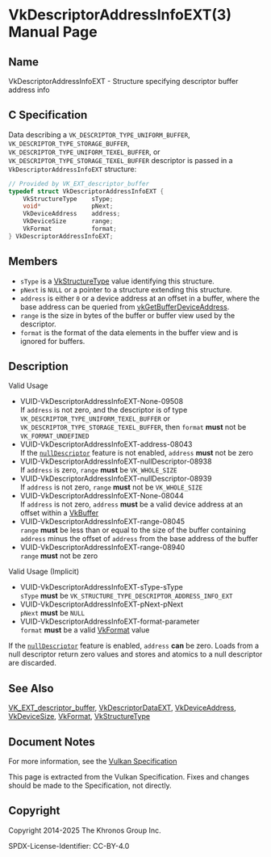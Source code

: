 # VkDescriptorAddressInfoEXT(3) Manual Page

## Name

VkDescriptorAddressInfoEXT - Structure specifying descriptor buffer address info



## [](#_c_specification)C Specification

Data describing a `VK_DESCRIPTOR_TYPE_UNIFORM_BUFFER`, `VK_DESCRIPTOR_TYPE_STORAGE_BUFFER`, `VK_DESCRIPTOR_TYPE_UNIFORM_TEXEL_BUFFER`, or `VK_DESCRIPTOR_TYPE_STORAGE_TEXEL_BUFFER` descriptor is passed in a `VkDescriptorAddressInfoEXT` structure:

```c++
// Provided by VK_EXT_descriptor_buffer
typedef struct VkDescriptorAddressInfoEXT {
    VkStructureType    sType;
    void*              pNext;
    VkDeviceAddress    address;
    VkDeviceSize       range;
    VkFormat           format;
} VkDescriptorAddressInfoEXT;
```

## [](#_members)Members

- `sType` is a [VkStructureType](https://registry.khronos.org/vulkan/specs/latest/man/html/VkStructureType.html) value identifying this structure.
- `pNext` is `NULL` or a pointer to a structure extending this structure.
- `address` is either `0` or a device address at an offset in a buffer, where the base address can be queried from [vkGetBufferDeviceAddress](https://registry.khronos.org/vulkan/specs/latest/man/html/vkGetBufferDeviceAddress.html).
- `range` is the size in bytes of the buffer or buffer view used by the descriptor.
- `format` is the format of the data elements in the buffer view and is ignored for buffers.

## [](#_description)Description

Valid Usage

- [](#VUID-VkDescriptorAddressInfoEXT-None-09508)VUID-VkDescriptorAddressInfoEXT-None-09508  
  If `address` is not zero, and the descriptor is of type `VK_DESCRIPTOR_TYPE_UNIFORM_TEXEL_BUFFER` or `VK_DESCRIPTOR_TYPE_STORAGE_TEXEL_BUFFER`, then `format` **must** not be `VK_FORMAT_UNDEFINED`
- [](#VUID-VkDescriptorAddressInfoEXT-address-08043)VUID-VkDescriptorAddressInfoEXT-address-08043  
  If the [`nullDescriptor`](https://registry.khronos.org/vulkan/specs/latest/html/vkspec.html#features-nullDescriptor) feature is not enabled, `address` **must** not be zero
- [](#VUID-VkDescriptorAddressInfoEXT-nullDescriptor-08938)VUID-VkDescriptorAddressInfoEXT-nullDescriptor-08938  
  If `address` is zero, `range` **must** be `VK_WHOLE_SIZE`
- [](#VUID-VkDescriptorAddressInfoEXT-nullDescriptor-08939)VUID-VkDescriptorAddressInfoEXT-nullDescriptor-08939  
  If `address` is not zero, `range` **must** not be `VK_WHOLE_SIZE`
- [](#VUID-VkDescriptorAddressInfoEXT-None-08044)VUID-VkDescriptorAddressInfoEXT-None-08044  
  If `address` is not zero, `address` **must** be a valid device address at an offset within a [VkBuffer](https://registry.khronos.org/vulkan/specs/latest/man/html/VkBuffer.html)
- [](#VUID-VkDescriptorAddressInfoEXT-range-08045)VUID-VkDescriptorAddressInfoEXT-range-08045  
  `range` **must** be less than or equal to the size of the buffer containing `address` minus the offset of `address` from the base address of the buffer
- [](#VUID-VkDescriptorAddressInfoEXT-range-08940)VUID-VkDescriptorAddressInfoEXT-range-08940  
  `range` **must** not be zero

Valid Usage (Implicit)

- [](#VUID-VkDescriptorAddressInfoEXT-sType-sType)VUID-VkDescriptorAddressInfoEXT-sType-sType  
  `sType` **must** be `VK_STRUCTURE_TYPE_DESCRIPTOR_ADDRESS_INFO_EXT`
- [](#VUID-VkDescriptorAddressInfoEXT-pNext-pNext)VUID-VkDescriptorAddressInfoEXT-pNext-pNext  
  `pNext` **must** be `NULL`
- [](#VUID-VkDescriptorAddressInfoEXT-format-parameter)VUID-VkDescriptorAddressInfoEXT-format-parameter  
  `format` **must** be a valid [VkFormat](https://registry.khronos.org/vulkan/specs/latest/man/html/VkFormat.html) value

If the [`nullDescriptor`](https://registry.khronos.org/vulkan/specs/latest/html/vkspec.html#features-nullDescriptor) feature is enabled, `address` **can** be zero. Loads from a null descriptor return zero values and stores and atomics to a null descriptor are discarded.

## [](#_see_also)See Also

[VK\_EXT\_descriptor\_buffer](https://registry.khronos.org/vulkan/specs/latest/man/html/VK_EXT_descriptor_buffer.html), [VkDescriptorDataEXT](https://registry.khronos.org/vulkan/specs/latest/man/html/VkDescriptorDataEXT.html), [VkDeviceAddress](https://registry.khronos.org/vulkan/specs/latest/man/html/VkDeviceAddress.html), [VkDeviceSize](https://registry.khronos.org/vulkan/specs/latest/man/html/VkDeviceSize.html), [VkFormat](https://registry.khronos.org/vulkan/specs/latest/man/html/VkFormat.html), [VkStructureType](https://registry.khronos.org/vulkan/specs/latest/man/html/VkStructureType.html)

## [](#_document_notes)Document Notes

For more information, see the [Vulkan Specification](https://registry.khronos.org/vulkan/specs/latest/html/vkspec.html#VkDescriptorAddressInfoEXT)

This page is extracted from the Vulkan Specification. Fixes and changes should be made to the Specification, not directly.

## [](#_copyright)Copyright

Copyright 2014-2025 The Khronos Group Inc.

SPDX-License-Identifier: CC-BY-4.0